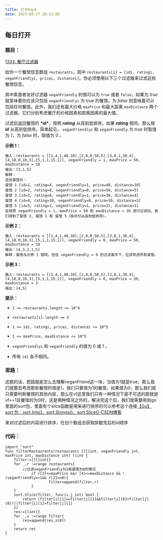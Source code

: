 ```yaml
---
title: 打卡Day4
date: 2023-09-27 20:21:00
---
```

## 每日打开

### 题目：

[1333. 餐厅过滤器](https://leetcode.cn/problems/filter-restaurants-by-vegan-friendly-price-and-distance/)

给你一个餐馆信息数组 `restaurants`，其中 `restaurants[i] = [idi, ratingi, veganFriendlyi, pricei, distancei]`。你必须使用以下三个过滤器来过滤这些餐馆信息。

其中素食者友好过滤器 `veganFriendly` 的值可以为 `true` 或者 `false`，如果为 *true* 就意味着你应该只包括 `veganFriendlyi` 为 true 的餐馆，为 *false* 则意味着可以包括任何餐馆。此外，我们还有最大价格 `maxPrice` 和最大距离 `maxDistance` 两个过滤器，它们分别考虑餐厅的价格因素和距离因素的最大值。

过滤后返回餐馆的 ***id\***，按照 ***rating*** 从高到低排序。如果 ***rating*** 相同，那么按 ***id*** 从高到低排序。简单起见， `veganFriendlyi` 和 `veganFriendly` 为 *true* 时取值为 *1*，为 *false* 时，取值为 *0 。*

**示例 1：**

```
输入：restaurants = [[1,4,1,40,10],[2,8,0,50,5],[3,8,1,30,4],[4,10,0,10,3],[5,1,1,15,1]], veganFriendly = 1, maxPrice = 50, maxDistance = 10
输出：[3,1,5] 
解释： 
这些餐馆为：
餐馆 1 [id=1, rating=4, veganFriendly=1, price=40, distance=10]
餐馆 2 [id=2, rating=8, veganFriendly=0, price=50, distance=5]
餐馆 3 [id=3, rating=8, veganFriendly=1, price=30, distance=4]
餐馆 4 [id=4, rating=10, veganFriendly=0, price=10, distance=3]
餐馆 5 [id=5, rating=1, veganFriendly=1, price=15, distance=1] 
在按照 veganFriendly = 1, maxPrice = 50 和 maxDistance = 10 进行过滤后，我们得到了餐馆 3, 餐馆 1 和 餐馆 5（按评分从高到低排序）。 
```

**示例 2：**

```
输入：restaurants = [[1,4,1,40,10],[2,8,0,50,5],[3,8,1,30,4],[4,10,0,10,3],[5,1,1,15,1]], veganFriendly = 0, maxPrice = 50, maxDistance = 10
输出：[4,3,2,1,5]
解释：餐馆与示例 1 相同，但在 veganFriendly = 0 的过滤条件下，应该考虑所有餐馆。
```

**示例 3：**

```
输入：restaurants = [[1,4,1,40,10],[2,8,0,50,5],[3,8,1,30,4],[4,10,0,10,3],[5,1,1,15,1]], veganFriendly = 0, maxPrice = 30, maxDistance = 3
输出：[4,5]
```

 

**提示：**

- `1 <= restaurants.length <= 10^4`

- `restaurants[i].length == 5`

- `1 <= idi, ratingi, pricei, distancei <= 10^5`

- `1 <= maxPrice, maxDistance <= 10^5`

- `veganFriendlyi` 和 `veganFriendly` 的值为 0 或 1 。

- 所有 `idi` 各不相同。

  

### 思路：

这题的话，思路就是怎么去理解veganFriend这一块，当值为1就是true，那么我们就要去考虑那些餐馆的值是1，我们只要值为1的餐馆，如果值为0，那么我们就只需要判断餐馆的其他内容，那么在vf这里我们只有一种情况下是不可选的那就是vf==1且餐馆的为0时，这是俩种情况之外的，解决完这个后，我们就需要用到go里面的sort包，里面有个slice函数是用来进行排序的可以参考这个连接[【Go】sort 包：sort.Ints()、sort.Strings()、sort.Slice()-CSDN博客](https://blog.csdn.net/weixin_44211968/article/details/124639964)

来对过滤后的内容进行排序，在创个数组去获取排数完后的id顺序

### 代码：

```golang
import "sort"
func filterRestaurants(restaurants [][]int, veganFriendly int, maxPrice int, maxDistance int) []int {
    filter:=[][]int{}
    for _,r :=range restaurants{
        //过滤veganFriendly为1和餐馆为0的情况
            if r[3]<=maxPrice &&r [4]<=maxDistance && !(veganFriendly==1&& r[2]==0){
                    filter=append(filter,r)
            }
    }
    sort.Slice(filter, func(i,j int) bool {
        return (filter[i][1]==filter[j][1]&&filter[i][0]>filter[j][0])||filter[i][1]>filter[j][1]
    })
    res:=[]int{}
    for _,s :=range filter{
        res=append(res,s[0])
    }
    return res
}
```

